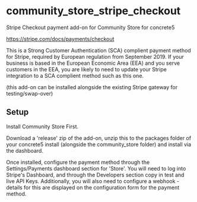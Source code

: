 # community_store_stripe_checkout
Stripe Checkout payment add-on for Community Store for concrete5

https://stripe.com/docs/payments/checkout

This is a Strong Customer Authentication (SCA) complient payment method for Stripe, required by European regulation from September 2019.
If your business is based in the European Economic Area (EEA) and you serve customers in the EEA, you are likely to need to update your Stripe integration to a SCA complient method such as this one.

(this add-on can be installed alongside the existing Stripe gateway for testing/swap-over)

## Setup
Install Community Store First.

Download a 'release' zip of the add-on, unzip this to the packages folder of your concrete5 install (alongside the community_store folder) and install via the dashboard.

Once installed, configure the payment method through the Settings/Payments dashboard section for 'Store'. 
You will need to log into Stripe's Dashboard, and through the Developers section copy in test and live API Keys.
Additionally, you will also need to configure a webhook - details for this are displayed on the configuration form for the payment method.


